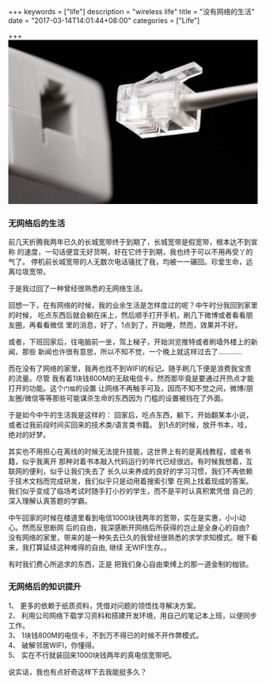 +++
keywords = ["life"]
description = "wireless life"
title = "没有网络的生活"
date = "2017-03-14T14:01:44+08:00"
categories = ["Life"]

+++
![/images/2017_03_14_14_15_42_747x492.jpg](/images/2017_03_14_14_15_42_747x492.jpg)

### 无网络后的生活

前几天折腾我两年已久的长城宽带终于到期了，长城宽带是假宽带，根本达不到宣称
的速度，一句话便宜无好货啊，好在它终于到期，我也终于可以不用再受丫的气了。
停机前长城宽带的人无数次电话骚扰了我，均被一一碾回。珍爱生命，远离垃圾宽带。    

于是我过回了一种曾经很熟悉的无网络生活。    

回想一下，在有网络的时候，我的业余生活是怎样度过的呢？中午时分我回到家里的时候，
吃点东西后就会躺在床上，然后顺手打开手机，刷几下微博或者看看朋友圈，再看看微信
里的消息，好了，1点到了，开始睡，然而，效果并不好。    

或者，下班回家后，往电脑前一坐，驾上梯子，开始浏览推特或者刷墙外楼上的新闻，那些
新闻也许很有意思，所以不知不觉，一个晚上就这样过去了…………

而在没有了网络的家里，我再也找不到WIFI的标记。随手刷几下便是浪费我宝贵的流量。尽管
我有着1块钱800M的无敌电信卡，然而那毕竟是要通过开热点才能打开的功能。这个`门槛`的设置
让网络不再触手可及，因而不知不觉之间，微博/朋友圈/微信等等那些可能谋杀生命的东西因为
门槛的设置被挡在了外面。    

于是如今中午的生活我是这样的：
回家后，吃点东西，躺下，开始翻某本小说，或者过我前段时间买回来的技术类/语言类书籍。
到1点的时候，放开书本，哇，绝对的好梦。    

其实也不用担心在离线的时候无法提升技能，这世界上有的是离线教程，或者书籍，似乎我离开
那种对着书本敲入代码运行的年代已经很远。有时候我想着，互联网的便利，似乎让我们失去了
长久以来养成的良好的学习习惯，我们不再依赖于技术文档而完成研发，我们似乎只是动用着搜索引擎
在网上找着现成的答案。我们似乎变成了临场考试时随手打小抄的学生，而不是平时认真积累凭借
自己的深入理解认真答题的学霸。    

中午回家的时候在楼道里看到电信1000块钱两年的宽带，实在是实惠，小小动心。然而反思断网
后的自由，我深感断开网络后所获得的岂止是全身心的自由?
没有网络的家里，带来的是一种失去已久的我曾经很熟悉的求学求知模式。眼下看来，我打算延续这种难得的自由, 继续
无WIFI生存。。

有时我们费心所追求的东西，正是
把我们身心自由束缚上的那一道金制的枷锁。    

### 无网络后的知识提升
1、 更多的依赖于纸质资料，凭借对问题的领悟找寻解决方案。      
2、 利用公司网络下载学习资料和搭建开发环境，用自己的笔记本上班，以便同步工作。    
3、 1块钱800M的电信卡，不到万不得已的时候不开作弊模式。    
4、 破解邻居WIFI，你懂得。    
5、 实在不行就装回来1000块钱两年的真电信宽带吧。    

说实话，我也有点好奇这样下去我能挺多久？

